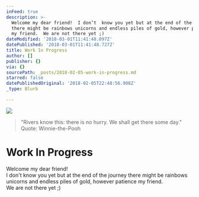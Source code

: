 ```yaml
---
inFeed: true
description: >-
  Welcome my dear friend!  I don’t  know you yet but at the end of the journey
  there might be rainbows unicorns and endless piles of gold, however patience
  my friend.  We are not there yet ;)
dateModified: '2018-03-01T11:41:48.097Z'
datePublished: '2018-03-01T11:41:48.727Z'
title: Work In Progress
author: []
publisher: {}
via: {}
sourcePath: _posts/2018-02-05-work-in-progress.md
starred: false
datePublishedOriginal: '2018-02-05T22:48:56.908Z'
_type: Blurb

---
```

![](https://the-grid-user-content.s3-us-west-2.amazonaws.com/5dd998fc-69e1-4d1b-9f64-f78891862f11.jpg)

> "Rivers know this: there is no hurry. We shall get there some day." Quote: Winnie-the-Pooh

# Work In Progress

Welcome my dear friend!   
I don't know you yet but at the end of the journey there might be rainbows unicorns and endless piles of gold, however patience my friend.  
We are not there yet ;)